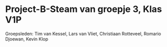# Project-B-Steam van groepje 3, Klas V1P

Groepsleden: Tim van Kessel, Lars van Vliet, Christiaan Rotteveel, Romario Djoewan, Kevin Klop
